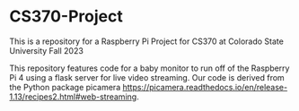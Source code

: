 # CS370-Project
This is a repository for a Raspberry Pi Project for CS370 at Colorado State University Fall 2023

This repository features code for a baby monitor to run off of the Raspberry Pi 4 using a flask server for live video streaming.
Our code is derived from the Python package picamera https://picamera.readthedocs.io/en/release-1.13/recipes2.html#web-streaming.
